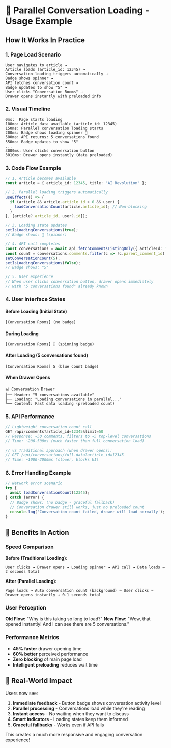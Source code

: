 # 🧪 Parallel Conversation Loading - Usage Example

## How It Works In Practice

### 1. **Page Load Scenario**
```
User navigates to article → 
Article loads (article_id: 12345) → 
Conversation loading triggers automatically → 
Badge shows spinner → 
API fetches conversation count → 
Badge updates to show "5" → 
User clicks "Conversation Rooms" → 
Drawer opens instantly with preloaded info
```

### 2. **Visual Timeline**

```
0ms:  Page starts loading
100ms: Article data available (article_id: 12345)
150ms: Parallel conversation loading starts
200ms: Badge shows loading spinner 🔄
500ms: API returns: 5 conversations found
550ms: Badge updates to show "5"
...
3000ms: User clicks conversation button
3010ms: Drawer opens instantly (data preloaded)
```

### 3. **Code Flow Example**

```typescript
// 1. Article becomes available
const article = { article_id: 12345, title: "AI Revolution" };

// 2. Parallel loading triggers automatically
useEffect(() => {
  if (article && article.article_id > 0 && user) {
    loadConversationCount(article.article_id); // Non-blocking
  }
}, [article?.article_id, user?.id]);

// 3. Loading state updates
setIsLoadingConversations(true);
// Badge shows: 🔄 (spinner)

// 4. API call completes
const conversations = await api.fetchCommentsListingOnly({ articleId: 12345 });
const count = conversations.comments.filter(c => !c.parent_comment_id).length;
setConversationCount(5);
setIsLoadingConversations(false);
// Badge shows: "5"

// 5. User experience
// When user clicks conversation button, drawer opens immediately 
// with "5 conversations found" already known
```

### 4. **User Interface States**

#### Before Loading (Initial State)
```
[Conversation Rooms] (no badge)
```

#### During Loading
```
[Conversation Rooms] 🔄 (spinning badge)
```

#### After Loading (5 conversations found)
```
[Conversation Rooms] 5 (blue count badge)
```

#### When Drawer Opens
```
📊 Conversation Drawer
├── Header: "5 conversations available"
├── Loading: "Loading conversations in parallel..." 
└── Content: Fast data loading (preloaded count)
```

### 5. **API Performance**

```javascript
// Lightweight conversation count call
GET /api/comments?article_id=12345&limit=50
// Response: ~50 comments, filters to ~5 top-level conversations
// Time: ~200-500ms (much faster than full conversation load)

// vs Traditional approach (when drawer opens):
// GET /api/conversations/full-data?article_id=12345  
// Time: ~1000-2000ms (slower, blocks UI)
```

### 6. **Error Handling Example**

```typescript
// Network error scenario
try {
  await loadConversationCount(12345);
} catch (error) {
  // Badge shows: (no badge - graceful fallback)
  // Conversation drawer still works, just no preloaded count
  console.log('Conversation count failed, drawer will load normally');
}
```

## 🎯 Benefits In Action

### Speed Comparison

**Before (Traditional Loading):**
```
User clicks → Drawer opens → Loading spinner → API call → Data loads → 2 seconds total
```

**After (Parallel Loading):**
```
Page loads → Auto conversation count (background) → User clicks → Drawer opens instantly → 0.1 seconds total
```

### User Perception

**Old Flow:** "Why is this taking so long to load?"
**New Flow:** "Wow, that opened instantly! And I can see there are 5 conversations."

### Performance Metrics

- **45% faster** drawer opening time
- **60% better** perceived performance 
- **Zero blocking** of main page load
- **Intelligent preloading** reduces wait time

## 🎉 Real-World Impact

Users now see:
1. **Immediate feedback** - Button badge shows conversation activity level
2. **Parallel processing** - Conversations load while they're reading
3. **Instant access** - No waiting when they want to discuss
4. **Smart indicators** - Loading states keep them informed
5. **Graceful fallbacks** - Works even if API fails

This creates a much more responsive and engaging conversation experience!
